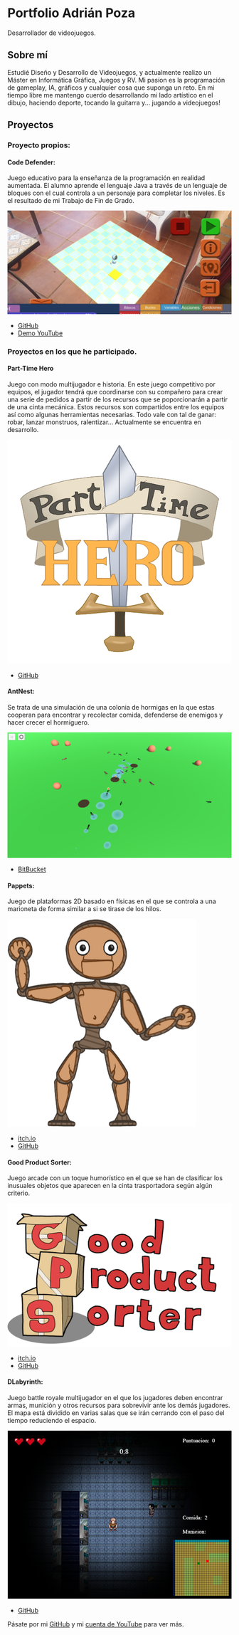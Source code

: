# Portfolio Adrián Poza

Desarrollador de videojuegos.

## Sobre mí

Estudié Diseño y Desarrollo de Videojuegos, y actualmente realizo un Máster en Informática Gráfica, Juegos y RV. Mi pasíon es la programación de gameplay, IA, gráficos y cualquier cosa que suponga un reto. En mi tiempo libre me mantengo cuerdo desarrollando mi lado artístico en el dibujo, haciendo deporte, tocando la guitarra y... jugando a videojuegos!

## Proyectos

### Proyecto propios:

#### Code Defender:

Juego educativo para la enseñanza de la programación en realidad aumentada. El alumno aprende el lenguaje Java a través de un lenguaje de bloques con el cual controla a un personaje para completar los niveles. Es el resultado de mi Trabajo de Fin de Grado.

![Code Defender](images/codedefender.jpg)
- [GitHub](https://github.com/apozag/code-defender)
- [Demo YouTube](https://youtu.be/mWUIAKRr1v0)

### Proyectos en los que he participado.  

#### Part-Time Hero

Juego con modo multijugador e historia. En este juego competitivo por equipos, el jugador tendrá que coordinarse con su compañero para crear una serie de pedidos a partir de los recursos que se poporcionarán a partir de una cinta mecánica. Estos recursos son compartidos entre los equipos así como algunas herramientas necesarias. Todo vale con tal de ganar: robar, lanzar monstruos, ralentizar...
Actualmente se encuentra en desarrollo.

![Part-Time Hero](images/part-time-hero.png)
- [GitHub](https://github.com/C404Games/part-time-hero)

#### AntNest:

Se trata de una simulación de una colonia de hormigas en la que estas cooperan para encontrar y recolectar comida, defenderse de enemigos y hacer crecer el hormiguero. 

![AntNest](images/antnest.PNG)
- [BitBucket](https://bitbucket.org/VictorGonzalezRivera/antnest/src/master/)

#### Pappets:  

Juego de plataformas 2D basado en físicas en el que se controla a una marioneta de forma similar a si se tirase de los hilos.

![Pappets](images/pappets.png)
- [itch.io](https://glassbeard.itch.io/pappets)  
- [GitHub](https://github.com/GlassBeardTeam/Puppet)  

#### Good Product Sorter:  

Juego arcade con un toque humorístico en el que se han de clasificar los inusuales objetos que aparecen en la cinta trasportadora según algún criterio.

![Good Product Sorter](images/gps.png)  
- [itch.io](https://glassbeard.itch.io/goodproductsorter)  
- [GitHub](https://github.com/GlassBeardTeam/GoodProductSorter)  

#### DLabyrinth:  

Juego battle royale multijugador en el que los jugadores deben encontrar armas, munición y otros recursos para sobrevivir ante los demás jugadores. El mapa está dividido en  varias salas que se irán cerrando con el paso del tiempo reduciendo el espacio.

![DLabyrinth](images/dlabyrinth.png)  
- [GitHub](https://github.com/MRxRafi/DLabyrinth_JeR)  


Pásate por mi [GitHub](https://github.com/apozag) y mi [cuenta de YouTube](https://www.youtube.com/channel/UCClrFZQZYE2P-3rf0DiNNRQ) para ver más.  
